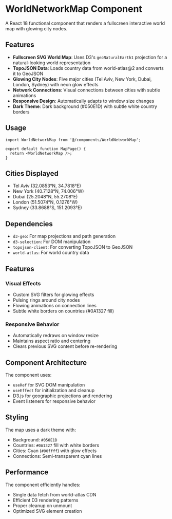 # WorldNetworkMap Component

A React 18 functional component that renders a fullscreen interactive world map with glowing city nodes.

## Features

- **Fullscreen SVG World Map**: Uses D3's `geoNaturalEarth1` projection for a natural-looking world representation
- **TopoJSON Data**: Loads country data from world-atlas@2 and converts it to GeoJSON
- **Glowing City Nodes**: Five major cities (Tel Aviv, New York, Dubai, London, Sydney) with neon glow effects
- **Network Connections**: Visual connections between cities with subtle animations
- **Responsive Design**: Automatically adapts to window size changes
- **Dark Theme**: Dark background (#050E1D) with subtle white country borders

## Usage

```tsx
import WorldNetworkMap from '@/components/WorldNetworkMap';

export default function MapPage() {
  return <WorldNetworkMap />;
}
```

## Cities Displayed

- Tel Aviv (32.0853°N, 34.7818°E)
- New York (40.7128°N, 74.006°W)
- Dubai (25.2048°N, 55.2708°E)
- London (51.5074°N, 0.1276°W)
- Sydney (33.8688°S, 151.2093°E)

## Dependencies

- `d3-geo`: For map projections and path generation
- `d3-selection`: For DOM manipulation
- `topojson-client`: For converting TopoJSON to GeoJSON
- `world-atlas`: For world country data

## Features

### Visual Effects
- Custom SVG filters for glowing effects
- Pulsing rings around city nodes
- Flowing animations on connection lines
- Subtle white borders on countries (#0A1327 fill)

### Responsive Behavior
- Automatically redraws on window resize
- Maintains aspect ratio and centering
- Clears previous SVG content before re-rendering

## Component Architecture

The component uses:
- `useRef` for SVG DOM manipulation
- `useEffect` for initialization and cleanup
- D3.js for geographic projections and rendering
- Event listeners for responsive behavior

## Styling

The map uses a dark theme with:
- Background: `#050E1D`
- Countries: `#0A1327` fill with white borders
- Cities: Cyan (`#00ffff`) with glow effects
- Connections: Semi-transparent cyan lines

## Performance

The component efficiently handles:
- Single data fetch from world-atlas CDN
- Efficient D3 rendering patterns
- Proper cleanup on unmount
- Optimized SVG element creation
